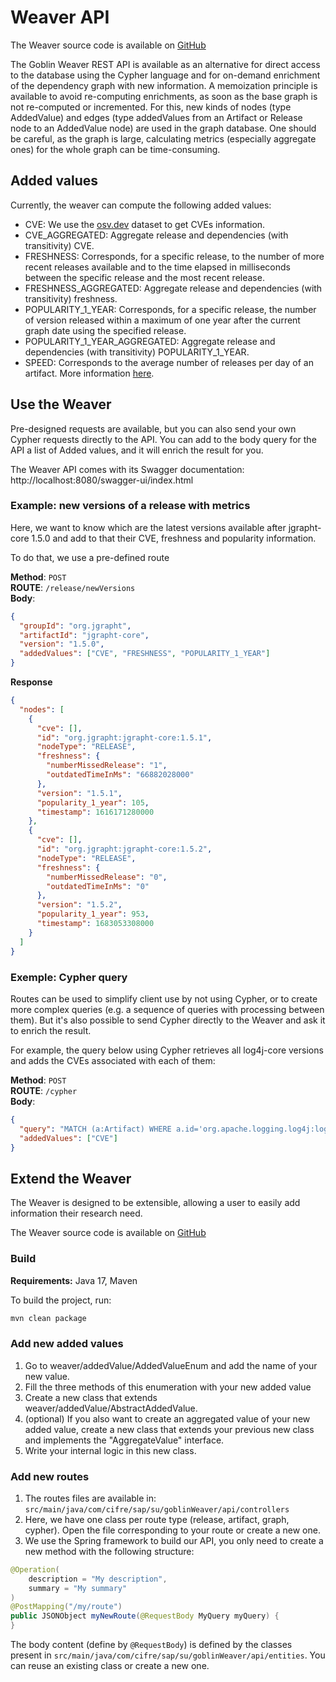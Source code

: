 # Weaver API
The Weaver source code is available on [GitHub](https://github.com/Goblin-Ecosystem/goblinWeaver)

The Goblin Weaver REST API is available as an alternative for direct access to the database using the Cypher language and for on-demand enrichment of the dependency graph with new information. A memoization principle is available to avoid re-computing enrichments, as soon as the base graph is not re-computed or incremented. For this, new kinds of nodes (type AddedValue) and edges (type addedValues from an Artifact or Release node to an AddedValue node) are used in the graph database. One should be careful, as the graph is large, calculating metrics (especially aggregate ones) for the whole graph can be time-consuming.

## Added values
Currently, the weaver can compute the following added values:

- CVE: We use the [osv.dev](https://osv.dev/) dataset to get CVEs information.
- CVE_AGGREGATED: Aggregate release and dependencies (with transitivity) CVE.
- FRESHNESS: Corresponds, for a specific release, to the number of more recent releases available and to the time elapsed in milliseconds between the specific release and the most recent release.
- FRESHNESS_AGGREGATED: Aggregate release and dependencies (with transitivity) freshness.
- POPULARITY_1_YEAR: Corresponds, for a specific release, the number of version released within a maximum of one year after the current graph date using the specified release.
- POPULARITY_1_YEAR_AGGREGATED: Aggregate release and dependencies (with transitivity) POPULARITY_1_YEAR.
- SPEED: Corresponds to the average number of releases per day of an artifact. More information [here](https://benevol2022.github.io/papers/DamienJaime.pdf).

## Use the Weaver
Pre-designed requests are available, but you can also send your own Cypher requests directly to the API.
You can add to the body query for the API a list of Added values, and it will enrich the result for you.

The Weaver API comes with its Swagger documentation: http://localhost:8080/swagger-ui/index.html

### Example: new versions of a release with metrics
Here, we want to know which are the latest versions available after jgrapht-core 1.5.0 and add to that their CVE, freshness and popularity information.

To do that, we use a pre-defined route

**Method**: `POST`  
**ROUTE**: `/release/newVersions`   
**Body**:

```json
{
  "groupId": "org.jgrapht",
  "artifactId": "jgrapht-core",
  "version": "1.5.0",
  "addedValues": ["CVE", "FRESHNESS", "POPULARITY_1_YEAR"]
}
```

**Response**
```json
{
  "nodes": [
    {
      "cve": [],
      "id": "org.jgrapht:jgrapht-core:1.5.1",
      "nodeType": "RELEASE",
      "freshness": {
        "numberMissedRelease": "1",
        "outdatedTimeInMs": "66882028000"
      },
      "version": "1.5.1",
      "popularity_1_year": 105,
      "timestamp": 1616171280000
    },
    {
      "cve": [],
      "id": "org.jgrapht:jgrapht-core:1.5.2",
      "nodeType": "RELEASE",
      "freshness": {
        "numberMissedRelease": "0",
        "outdatedTimeInMs": "0"
      },
      "version": "1.5.2",
      "popularity_1_year": 953,
      "timestamp": 1683053308000
    }
  ]
}
```

### Exemple: Cypher query
Routes can be used to simplify client use by not using Cypher, or to create more complex queries (e.g. a sequence of queries with processing between them).
But it's also possible to send Cypher directly to the Weaver and ask it to enrich the result.

For example, the query below using Cypher retrieves all log4j-core versions and adds the CVEs associated with each of them:

**Method**: `POST`  
**ROUTE**: `/cypher`    
**Body**:
```json
{
  "query": "MATCH (a:Artifact) WHERE a.id='org.apache.logging.log4j:log4j-core' WITH a MATCH (a)-[e:relationship_AR]->(r) RETURN r",
  "addedValues": ["CVE"]
}
```

## Extend the Weaver
The Weaver is designed to be extensible, allowing a user to easily add information their research need.

The Weaver source code is available on [GitHub](https://github.com/Goblin-Ecosystem/goblinWeaver)

### Build

**Requirements:** Java 17, Maven

To build the project, run:
```sh
mvn clean package 
```

### Add new added values
1. Go to weaver/addedValue/AddedValueEnum and add the name of your new value.
2. Fill the three methods of this enumeration with your new added value
3. Create a new class that extends weaver/addedValue/AbstractAddedValue.
4. (optional) If you also want to create an aggregated value of your new added value, create a new class that extends your previous new class and implements the "AggregateValue" interface.
5. Write your internal logic in this new class.

### Add new routes
1. The routes files are available in: `src/main/java/com/cifre/sap/su/goblinWeaver/api/controllers`
2. Here, we have one class per route type (release, artifact, graph, cypher). Open the file corresponding to your route or create a new one.
3. We use the Spring framework to build our API, you only need to create a new method with the following structure:
```java
@Operation(
    description = "My description",
    summary = "My summary"
)
@PostMapping("/my/route")
public JSONObject myNewRoute(@RequestBody MyQuery myQuery) {
} 
```

The body content (define by `@RequestBody`) is defined by the classes present in `src/main/java/com/cifre/sap/su/goblinWeaver/api/entities`. You can reuse an existing class or create a new one.